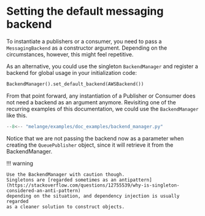 # Setting the default messaging backend

To instantiate a publishers or a consumer, you need to pass
a `MessagingBackend` as a constructor argument. Depending on the circumstances,
however, this might feel repetitive.

As an alternative, you could use the singleton `BackendManager` and register
a backend for global usage in your initialization code:

``` py
BackendManager().set_default_backend(AWSBackend())
```

From that point forward, any instantiation of a Publisher or Consumer
does not need a backend as an argument anymore. Revisiting one of the
recurring examples of this documentation, we could use the `BackendManager`
like this.

``` py title="Usage of the backend manager"
--8<-- "melange/examples/doc_examples/backend_manager.py"
```

Notice that we are not passing the backend now as a parameter
when creating the `QueuePublisher` object, since it will retrieve
it from the BackendManager.

!!! warning

    Use the BackendManager with caution though.
    Singletons are [regarded sometimes as an antipattern](https://stackoverflow.com/questions/12755539/why-is-singleton-considered-an-anti-pattern)
    depending on the situation, and dependency injection is usually regarded
    as a cleaner solution to construct objects.
